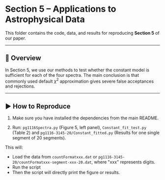 
# Section 5 – Applications to Astrophysical Data

This folder contains the code, data, and results for reproducing **Section 5** of our paper.

---

## 📄 Overview
In Section 5, we use our methods to test whether the constant model is sufficient for each of the four spectra.
The main conclusion is that commonly used default $\chi^2$ approximation gives severe false acceptances and rejections.

---

## ▶️ How to Reproduce
1. Make sure you have installed the dependencies from the main README.
   
2. Run: `pg1116Spectra.py` (Figure 5, left panel), `Constant_fit_test.py` (Table 2) and `pg1116-3145-20/Constant_fitted.py` (Results for one single segment of 20 segments).

This will:
- Load the data from `countFormatxxx.dat` or `pg1116-3145-20/countFormatxxx-segment-xxx-20.dat`, where "xxx" represents digits.
- Run the script
- Then the script will directly print the figure or results.


